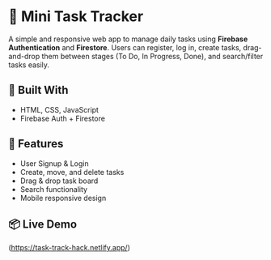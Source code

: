 # 📝 Mini Task Tracker

A simple and responsive web app to manage daily tasks using **Firebase Authentication** and **Firestore**. Users can register, log in, create tasks, drag-and-drop them between stages (To Do, In Progress, Done), and search/filter tasks easily.

## 🔧 Built With

- HTML, CSS, JavaScript
- Firebase Auth + Firestore

## 🚀 Features

- User Signup & Login
- Create, move, and delete tasks
- Drag & drop task board
- Search functionality
- Mobile responsive design

## 📦 Live Demo

(https://task-track-hack.netlify.app/)
